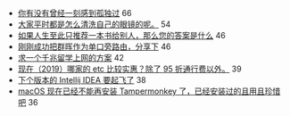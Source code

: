 - [你有没有曾经一刻感到孤独过](https://www.v2ex.com/t/599002) 66
- [大家平时都是怎么清洗自己的眼镜的呢。](https://www.v2ex.com/t/599032) 54
- [如果人生至此只推荐一本书给别人，那么您的答案是什么](https://www.v2ex.com/t/599067) 46
- [刚刚成功把群晖作为单口旁路由，分享下](https://www.v2ex.com/t/598954) 46
- [求一个千兆留学上网的方案](https://www.v2ex.com/t/599014) 42
- [现在（2019）哪家的 etc 比较实惠？除了 95 折通行费以外。](https://www.v2ex.com/t/598982) 39
- [下个版本的 Intellij IDEA 要起飞了](https://www.v2ex.com/t/598988) 38
- [macOS 现在已经不能再安装 Tampermonkey 了，已经安装过的且用且珍惜吧](https://www.v2ex.com/t/598952) 36